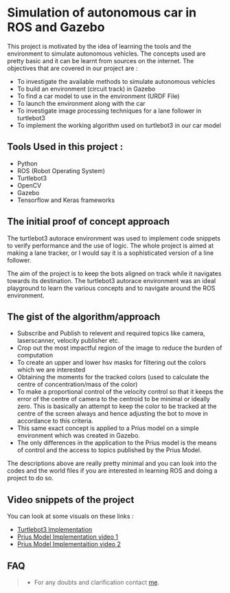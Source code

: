 # Simulation of autonomous car in ROS and Gazebo

This project is motivated by the idea of learning the tools and the environment to simulate
autonomous vehicles. The concepts used are pretty basic and it can be learnt from sources on the internet.
The objectives that are covered in our project are :
  * To investigate the available methods to simulate autonomous vehicles
  * To build an environment (circuit track) in Gazebo
  * To find a car model to use in the environment (URDF File)
  * To launch the environment along with the car
  * To investigate image processing techniques for a lane follower in turtlebot3
  * To implement the working algorithm used on turtlebot3 in our car model
  
  
## Tools Used in this project :

 * Python
 * ROS (Robot Operating System)
 * Turtlebot3 
 * OpenCV
 * Gazebo
 * Tensorflow and Keras frameworks
 
 
## The initial proof of concept approach

The turtlebot3 autorace environment was used to implement code snippets to verify performance and the use of logic.
The whole project is aimed at making a lane tracker, or I would say it is a sophisticated version of a line follower.

The aim of the project is to keep the bots aligned on track while it navigates towards its destination.
The turtlebot3 autorace environment was an ideal playground to learn the various concepts and to navigate around the
ROS environment.


## The gist of the algorithm/approach

 * Subscribe and Publish to relevent and required topics like camera, laserscanner, velocity publisher etc.
 * Crop out the most impactful region of the image to reduce the burden of computation
 * To create an upper and lower hsv masks for filtering out the colors which we are interested
 * Obtaining the moments for the tracked colors (used to calculate the centre of concentration/mass of the color)
 * To make a proportional control of the velocity control so that it keeps the error of the centre of camera to the centroid to be minimal or ideally zero. This is basically an attempt to keep the color to be tracked at the centre of the screen always and hence adjusting the bot to move in accordance to this criteria.
 * This same exact concept is applied to a Prius model on a simple environment which was created in Gazebo.
 * The only differences in the application to the Prius model is the means of control and the access to topics published by the Prius Model.
 
The descriptions above are really pretty minimal and you can look into the codes and the world files if you are interested in learning ROS and doing a project to do so.

 ## Video snippets of the project
 You can look at some visuals on these links :
 
  * [Turtlebot3 Implementation](https://drive.google.com/file/d/1ty_nfzRAUlSy7eWQO9Vhc4obZrf6Zfao/view?usp=sharing)
  * [Prius Model Implementation video 1](https://drive.google.com/file/d/1-1PNkAlDu6TM5TiKxRsgzrPVmJyhmbnf/view?usp=sharing) 
  * [Prius Model Implementaition video 2](https://drive.google.com/file/d/18H_4tXTmc2KiJ0zluEte9EAZ4eD1uTCy/view?usp=sharing)
   
 ## FAQ
 
 >   * For any doubts and clarification contact [me](https://www.linkedin.com/in/rajith-rahul-kumar-a55398120/).
 
 
